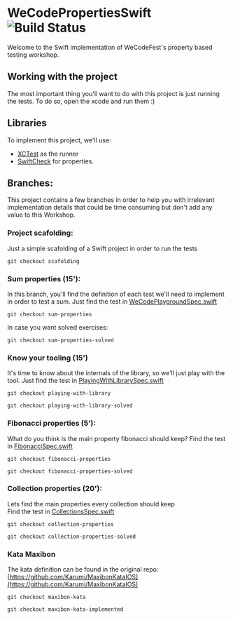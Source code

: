 # WeCodePropertiesSwift ![Build Status](https://travis-ci.org/delr3ves/WeCodePropertiesSwift.svg?branch=master)

Welcome to the Swift implementation of WeCodeFest's property based testing workshop.

## Working with the project

The most important thing you'll want to do with this project is just running the tests. To do so, open the xcode and run them :)
        
## Libraries
To implement this project, we'll use:
* [XCTest](https://developer.apple.com/documentation/xctest) as the runner
* [SwiftCheck](https://github.com/typelift/SwiftCheck/) for properties.


## Branches:

This project contains a few branches in order to help you with irrelevant implementation details that could be time consuming but don't add any value to this Workshop.  

### Project scafolding:
Just a simple scafolding of a Swift project in order to run the tests 

```
git checkout scafolding
```

### Sum properties (15'):
In this branch, you'll find the definition of each test we'll need to implement in order to test a sum. 
Just find the test in [WeCodePlaygroundSpec.swift](./WeCodePropertiesSwiftTests/WeCodePlaygroundSpec.swift)

```
git checkout sum-properties
```
In case you want solved exercises:
```
git checkout sum-properties-solved
```

### Know your tooling (15')
It's time to know about the internals of the library, so we'll just play with the tool.
Just find the test in [PlayingWithLibrarySpec.swift](/WeCodePropertiesSwiftTests/PlayingWithLibrarySpec.swift)

```
git checkout playing-with-library
```

```
git checkout playing-with-library-solved
```

### Fibonacci properties (5'):
What do you think is the main property fibonacci should keep? 
Find the test in [FibonacciSpec.swift](/WeCodePropertiesSwiftTests/FibonacciSpec.swift)

```
git checkout fibonacci-properties
```
```
git checkout fibonacci-properties-solved
```

### Collection properties (20'):
Lets find the main properties every collection should keep  
Find the test in [CollectionsSpec.swift](/WeCodePropertiesSwiftTests/CollectionsSpec.swift)

```
git checkout collection-properties
```
```
git checkout collection-properties-solved
```

### Kata Maxibon 

The kata definition can be found in the original repo: [https://github.com/Karumi/MaxibonKataIOS](https://github.com/Karumi/MaxibonKataIOS) 

```
git checkout maxibon-kata
```
```
git checkout maxibon-kata-implemented
```

